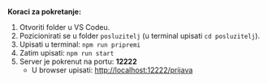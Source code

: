 **Koraci za pokretanje:**

1. Otvoriti folder u VS Codeu.  
2. Pozicionirati se u folder `posluzitelj` (u terminal upisati `cd posluzitelj`).  
3. Upisati u terminal: `npm run pripremi`  
4. Zatim upisati: `npm run start`  
5. Server je pokrenut na portu: **12222**  
   - U browser upisati: [http://localhost:12222/prijava](http://localhost:12222/prijava)
